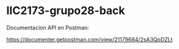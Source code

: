 # IIC2173-grupo28-back

Documentacion API en Postman:

https://documenter.getpostman.com/view/21179684/2sA3QpDZLt